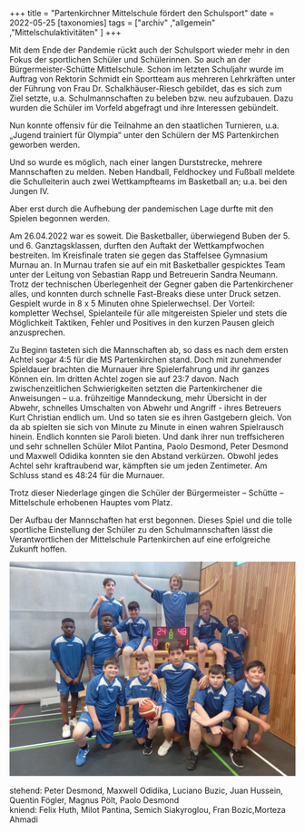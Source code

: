 +++
title = "Partenkirchner Mittelschule fördert den Schulsport"
date = 2022-05-25
[taxonomies]
tags = ["archiv" ,"allgemein" ,"Mittelschulaktivitäten" ]
+++

Mit dem Ende der Pandemie rückt auch der Schulsport wieder mehr in den Fokus der sportlichen Schüler und Schülerinnen. So auch an der Bürgermeister-Schütte Mittelschule. Schon im letzten Schuljahr wurde im Auftrag von Rektorin Schmidt ein Sportteam aus mehreren Lehrkräften unter der Führung von Frau Dr. Schalkhäuser-Riesch gebildet, das es sich zum Ziel setzte, u.a. Schulmannschaften zu beleben bzw. neu aufzubauen. Dazu wurden die Schüler im Vorfeld abgefragt und ihre Interessen gebündelt.

Nun konnte offensiv für die Teilnahme an den staatlichen Turnieren, u.a. „Jugend trainiert für Olympia“ unter den Schülern der MS Partenkirchen geworben werden.

Und so wurde es möglich, nach einer langen Durststrecke, mehrere Mannschaften zu melden. Neben Handball, Feldhockey und Fußball meldete die Schulleiterin auch zwei Wettkampfteams im Basketball an; u.a. bei den Jungen IV.

Aber erst durch die Aufhebung der pandemischen Lage durfte mit den Spielen begonnen werden.

Am 26.04.2022 war es soweit. Die Basketballer, überwiegend Buben der 5. und 6. Ganztagsklassen, durften den Auftakt der Wettkampfwochen bestreiten. Im Kreisfinale traten sie gegen das Staffelsee Gymnasium Murnau an. In Murnau trafen sie auf ein mit Basketballer gespicktes Team unter der Leitung von Sebastian Rapp und Betreuerin Sandra Neumann. Trotz der technischen Überlegenheit der Gegner gaben die Partenkirchener alles, und konnten durch schnelle Fast-Breaks diese unter Druck setzen. Gespielt wurde in 8 x 5 Minuten ohne Spielerwechsel. Der Vorteil: kompletter Wechsel, Spielanteile für alle mitgereisten Spieler und stets die Möglichkeit Taktiken, Fehler und Positives in den kurzen Pausen gleich anzusprechen.

Zu Beginn tasteten sich die Mannschaften ab, so dass es nach dem ersten Achtel sogar 4:5 für die MS Partenkirchen stand. Doch mit zunehmender Spieldauer brachten die Murnauer ihre Spielerfahrung und ihr ganzes Können ein. Im dritten Achtel zogen sie auf 23:7 davon. Nach zwischenzeitlichen Schwierigkeiten setzten die Partenkirchener die Anweisungen – u.a. frühzeitige Manndeckung, mehr Übersicht in der Abwehr, schnelles Umschalten von Abwehr und Angriff - ihres Betreuers Kurt Christian endlich um. Und so taten sie es ihren Gastgebern gleich. Von da ab spielten sie sich von Minute zu Minute in einen wahren Spielrausch hinein. Endlich konnten sie Paroli bieten. Und dank ihrer nun treffsicheren und sehr schnellen Schüler Milot Pantina, Paolo Desmond, Peter Desmond und Maxwell Odidika konnten sie den Abstand verkürzen. Obwohl jedes Achtel sehr kraftraubend war, kämpften sie um jeden Zentimeter. Am Schluss stand es 48:24 für die Murnauer.

Trotz dieser Niederlage gingen die Schüler der Bürgermeister – Schütte – Mittelschule erhobenen Hauptes vom Platz.

Der Aufbau der Mannschaften hat erst begonnen. Dieses Spiel und die tolle sportliche Einstellung der Schüler zu den Schulmannschaften lässt die Verantwortlichen der Mittelschule Partenkirchen auf eine erfolgreiche Zukunft hoffen.

![](images/2122-KE-BB-J-IV-1024x768.jpg)

stehend: Peter Desmond, Maxwell Odidika, Luciano Buzic, Juan Hussein, Quentin Fögler, Magnus Pölt, Paolo Desmond  
kniend: Felix Huth, Milot Pantina, Semich Siakyroglou, Fran Bozic,Morteza Ahmadi
